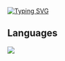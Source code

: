 <a href="https://git.io/typing-svg"><img src="https://readme-typing-svg.herokuapp.com?font=Fira+Code&pause=1000&width=435&lines=Hi+there" alt="Typing SVG" /></a>
## Languages
  <p align="left">
    <img src="https://skillicons.dev/icons?i=cpp,py&perline=7" />
  </p>
